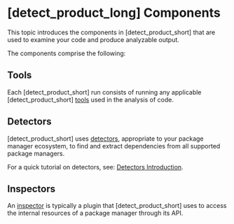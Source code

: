 # [detect_product_long] Components

This topic introduces the components in [detect_product_short] that are used to examine your code and produce analyzable output.

The components comprise the following:

## Tools

Each [detect_product_short] run consists of running any applicable [detect_product_short] [tools](tools.md) used in the analysis of code.

## Detectors

[detect_product_short] uses [detectors](detectors.md), appropriate to your package manager ecosystem, to find and extract dependencies from all supported package managers.

For a quick tutorial on detectors, see: [Detectors Introduction](https://community.blackduck.com/s/article/Black-Duck-Detectors-Introduction).

## Inspectors

An [inspector](inspectors.md) is typically a plugin that [detect_product_short] uses to access the internal resources of a package manager through its API.


